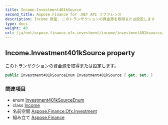 ```yaml
---
title: Income.Investment401kSource
second_title: Aspose.Finance for .NET API リファレンス
description: Income 財産. このトランザクションの資金源を取得または設定します
type: docs
weight: 40
url: /ja/net/aspose.finance.ofx.investment/income/investment401ksource/
---
```

## Income.Investment401kSource property

このトランザクションの資金源を取得または設定します。

```csharp
public Investment401kSourceEnum Investment401kSource { get; set; }
```

### 関連項目

* enum [Investment401kSourceEnum](../../../aspose.finance.ofx/investment401ksourceenum/)
* class [Income](../)
* 名前空間 [Aspose.Finance.Ofx.Investment](../../income/)
* 組み立て [Aspose.Finance](../../../)


